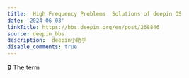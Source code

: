 ```yaml
---
title:  High Frequency Problems  Solutions of deepin OS
date: '2024-06-03'
linkTitle: https://bbs.deepin.org/en/post/268846
source: deepin_bbs
description:  deepin小助手 
disable_comments: true
---
```

🔒 The term
